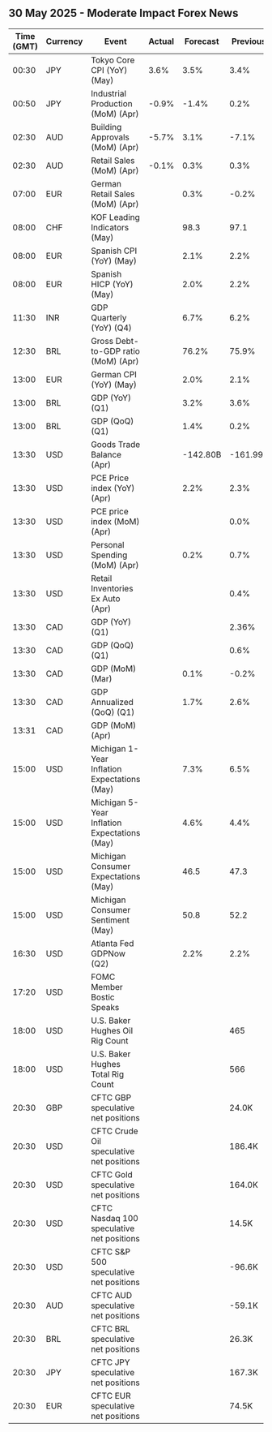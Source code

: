 ## 30 May 2025 - Moderate Impact Forex News

| Time (GMT) | Currency | Event | Actual | Forecast | Previous |
|------|----------|-------|--------|----------|----------|
| 00:30 | JPY | Tokyo Core CPI (YoY) (May) | 3.6% | 3.5% | 3.4% |
| 00:50 | JPY | Industrial Production (MoM) (Apr) | -0.9% | -1.4% | 0.2% |
| 02:30 | AUD | Building Approvals (MoM) (Apr) | -5.7% | 3.1% | -7.1% |
| 02:30 | AUD | Retail Sales (MoM) (Apr) | -0.1% | 0.3% | 0.3% |
| 07:00 | EUR | German Retail Sales (MoM) (Apr) |  | 0.3% | -0.2% |
| 08:00 | CHF | KOF Leading Indicators (May) |  | 98.3 | 97.1 |
| 08:00 | EUR | Spanish CPI (YoY) (May) |  | 2.1% | 2.2% |
| 08:00 | EUR | Spanish HICP (YoY) (May) |  | 2.0% | 2.2% |
| 11:30 | INR | GDP Quarterly (YoY) (Q4) |  | 6.7% | 6.2% |
| 12:30 | BRL | Gross Debt-to-GDP ratio (MoM) (Apr) |  | 76.2% | 75.9% |
| 13:00 | EUR | German CPI (YoY) (May) |  | 2.0% | 2.1% |
| 13:00 | BRL | GDP (YoY) (Q1) |  | 3.2% | 3.6% |
| 13:00 | BRL | GDP (QoQ) (Q1) |  | 1.4% | 0.2% |
| 13:30 | USD | Goods Trade Balance (Apr) |  | -142.80B | -161.99B |
| 13:30 | USD | PCE Price index (YoY) (Apr) |  | 2.2% | 2.3% |
| 13:30 | USD | PCE price index (MoM) (Apr) |  |  | 0.0% |
| 13:30 | USD | Personal Spending (MoM) (Apr) |  | 0.2% | 0.7% |
| 13:30 | USD | Retail Inventories Ex Auto (Apr) |  |  | 0.4% |
| 13:30 | CAD | GDP (YoY) (Q1) |  |  | 2.36% |
| 13:30 | CAD | GDP (QoQ) (Q1) |  |  | 0.6% |
| 13:30 | CAD | GDP (MoM) (Mar) |  | 0.1% | -0.2% |
| 13:30 | CAD | GDP Annualized (QoQ) (Q1) |  | 1.7% | 2.6% |
| 13:31 | CAD | GDP (MoM) (Apr) |  |  |  |
| 15:00 | USD | Michigan 1-Year Inflation Expectations (May) |  | 7.3% | 6.5% |
| 15:00 | USD | Michigan 5-Year Inflation Expectations (May) |  | 4.6% | 4.4% |
| 15:00 | USD | Michigan Consumer Expectations (May) |  | 46.5 | 47.3 |
| 15:00 | USD | Michigan Consumer Sentiment (May) |  | 50.8 | 52.2 |
| 16:30 | USD | Atlanta Fed GDPNow (Q2) |  | 2.2% | 2.2% |
| 17:20 | USD | FOMC Member Bostic Speaks |  |  |  |
| 18:00 | USD | U.S. Baker Hughes Oil Rig Count |  |  | 465 |
| 18:00 | USD | U.S. Baker Hughes Total Rig Count |  |  | 566 |
| 20:30 | GBP | CFTC GBP speculative net positions |  |  | 24.0K |
| 20:30 | USD | CFTC Crude Oil speculative net positions |  |  | 186.4K |
| 20:30 | USD | CFTC Gold speculative net positions |  |  | 164.0K |
| 20:30 | USD | CFTC Nasdaq 100 speculative net positions |  |  | 14.5K |
| 20:30 | USD | CFTC S&P 500 speculative net positions |  |  | -96.6K |
| 20:30 | AUD | CFTC AUD speculative net positions |  |  | -59.1K |
| 20:30 | BRL | CFTC BRL speculative net positions |  |  | 26.3K |
| 20:30 | JPY | CFTC JPY speculative net positions |  |  | 167.3K |
| 20:30 | EUR | CFTC EUR speculative net positions |  |  | 74.5K |
